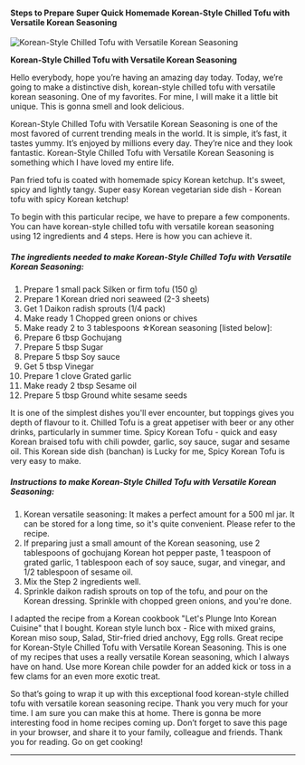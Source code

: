             

#### Steps to Prepare Super Quick Homemade Korean-Style Chilled Tofu with Versatile Korean Seasoning

![Korean-Style Chilled Tofu with Versatile Korean Seasoning](https://img-global.cpcdn.com/recipes/4731667175440384/751x532cq70/korean-style-chilled-tofu-with-versatile-korean-seasoning-recipe-main-photo.jpg)

**Korean-Style Chilled Tofu with Versatile Korean Seasoning**

Hello everybody, hope you’re having an amazing day today. Today, we’re going to make a distinctive dish, korean-style chilled tofu with versatile korean seasoning. One of my favorites. For mine, I will make it a little bit unique. This is gonna smell and look delicious.

Korean-Style Chilled Tofu with Versatile Korean Seasoning is one of the most favored of current trending meals in the world. It is simple, it’s fast, it tastes yummy. It’s enjoyed by millions every day. They’re nice and they look fantastic. Korean-Style Chilled Tofu with Versatile Korean Seasoning is something which I have loved my entire life.

Pan fried tofu is coated with homemade spicy Korean ketchup. It's sweet, spicy and lightly tangy. Super easy Korean vegetarian side dish - Korean tofu with spicy Korean ketchup!

To begin with this particular recipe, we have to prepare a few components. You can have korean-style chilled tofu with versatile korean seasoning using 12 ingredients and 4 steps. Here is how you can achieve it.

##### The ingredients needed to make Korean-Style Chilled Tofu with Versatile Korean Seasoning:

1.  Prepare 1 small pack Silken or firm tofu (150 g)
2.  Prepare 1 Korean dried nori seaweed (2-3 sheets)
3.  Get 1 Daikon radish sprouts (1/4 pack)
4.  Make ready 1 Chopped green onions or chives
5.  Make ready 2 to 3 tablespoons ☆Korean seasoning \[listed below\]:
6.  Prepare 6 tbsp Gochujang
7.  Prepare 5 tbsp Sugar
8.  Prepare 5 tbsp Soy sauce
9.  Get 5 tbsp Vinegar
10.  Prepare 1 clove Grated garlic
11.  Make ready 2 tbsp Sesame oil
12.  Prepare 5 tbsp Ground white sesame seeds

It is one of the simplest dishes you'll ever encounter, but toppings gives you depth of flavour to it. Chilled Tofu is a great appetiser with beer or any other drinks, particularly in summer time. Spicy Korean Tofu - quick and easy Korean braised tofu with chili powder, garlic, soy sauce, sugar and sesame oil. This Korean side dish (banchan) is Lucky for me, Spicy Korean Tofu is very easy to make.

##### Instructions to make Korean-Style Chilled Tofu with Versatile Korean Seasoning:

1.  Korean versatile seasoning: It makes a perfect amount for a 500 ml jar. It can be stored for a long time, so it's quite convenient. Please refer to the recipe.
2.  If preparing just a small amount of the Korean seasoning, use 2 tablespoons of gochujang Korean hot pepper paste, 1 teaspoon of grated garlic, 1 tablespoon each of soy sauce, sugar, and vinegar, and 1/2 tablespoon of sesame oil.
3.  Mix the Step 2 ingredients well.
4.  Sprinkle daikon radish sprouts on top of the tofu, and pour on the Korean dressing. Sprinkle with chopped green onions, and you're done.

I adapted the recipe from a Korean cookbook "Let's Plunge Into Korean Cuisine" that I bought. Korean style lunch box - Rice with mixed grains, Korean miso soup, Salad, Stir-fried dried anchovy, Egg rolls. Great recipe for Korean-Style Chilled Tofu with Versatile Korean Seasoning. This is one of my recipes that uses a really versatile Korean seasoning, which I always have on hand. Use more Korean chile powder for an added kick or toss in a few clams for an even more exotic treat.

So that’s going to wrap it up with this exceptional food korean-style chilled tofu with versatile korean seasoning recipe. Thank you very much for your time. I am sure you can make this at home. There is gonna be more interesting food in home recipes coming up. Don’t forget to save this page in your browser, and share it to your family, colleague and friends. Thank you for reading. Go on get cooking!

* * *